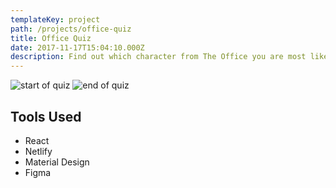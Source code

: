 ```yaml
---
templateKey: project
path: /projects/office-quiz
title: Office Quiz
date: 2017-11-17T15:04:10.000Z
description: Find out which character from The Office you are most like.
---
```


![start of quiz](/img/office/start.png)
![end of quiz](/img/office/end.png)

## Tools Used

* React
* Netlify
* Material Design
* Figma
